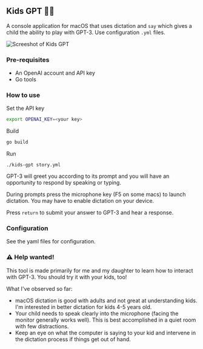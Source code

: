 ## Kids GPT 🔰🤖

A console application for macOS that uses dictation and `say` which gives a
child the ability to play with GPT-3. Use configuration `.yml` files.

![Screeshot of Kids GPT](https://user-images.githubusercontent.com/2158838/215277967-7335deb6-a91e-4fb5-9597-e2688f414361.png)

### Pre-requisites

* An OpenAI account and API key
* Go tools


### How to use

Set the API key

```bash
export OPENAI_KEY=<your key>
```

Build

```bash
go build
```

Run
```
./kids-gpt story.yml
```

GPT-3 will greet you according to its prompt and you will have an opportunity to
respond by speaking or typing.

During prompts press the microphone key (F5 on some macs) to launch dictation.
You may have to enable dictation on your device.

Press `return` to submit your answer to GPT-3 and hear a response.

### Configuration

See the yaml files for configuration.

### ⚠️ Help wanted!

This tool is made primarily for me and my daughter to learn how to interact with
GPT-3. You should try it with your kids, too!

What I've observed so far:

* macOS dictation is good with adults and not great at understanding kids. I'm
interested in better dictation for kids 4-5 years old.
* Your child needs to speak clearly into the microphone (facing the monitor
generally works well). This is best accomplished in a quiet room with few
distractions.
* Keep an eye on what the computer is saying to your kid and intervene in the
dictation process if things get out of hand.
